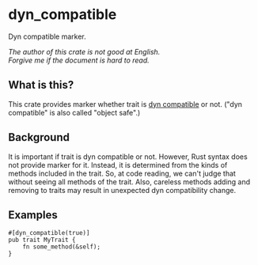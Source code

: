 dyn_compatible
===

Dyn compatible marker.

*The author of this crate is not good at English.*  
*Forgive me if the document is hard to read.*

## What is this?

This crate provides marker whether trait is [dyn compatible] or not.
("dyn compatible" is also called "object safe".)

## Background

It is important if trait is dyn compatible or not. However, Rust syntax does
not provide marker for it. Instead, it is determined from the kinds of methods
included in the trait. So, at code reading, we can't judge that without seeing
all methods of the trait. Also, careless methods adding and removing to traits
may result in unexpected dyn compatibility change.

## Examples

```
#[dyn_compatible(true)]
pub trait MyTrait {
    fn some_method(&self);
}
```

<!-- Links -->
[dyn compatible]: https://doc.rust-lang.org/reference/items/traits.html#dyn-compatibility
